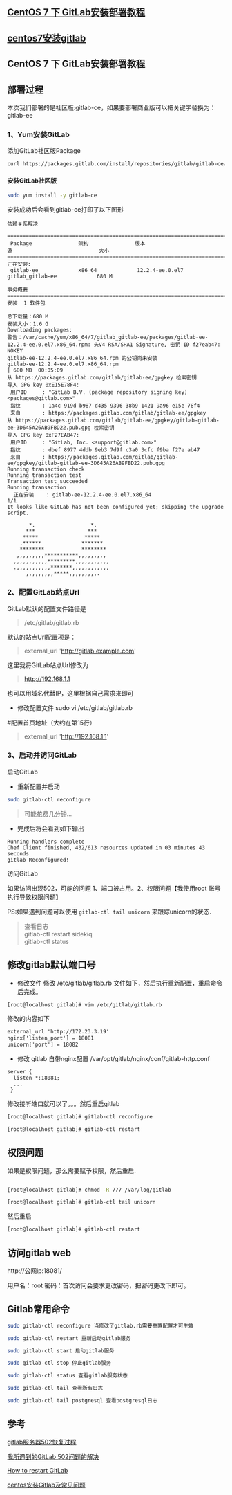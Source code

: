 ## [CentOS 7 下 GitLab安装部署教程](https://ken.io/note/centos7-gitlab-install-tutorial)

## [centos7安装gitlab](https://juejin.im/post/5c00b1546fb9a049be5d364d)

## CentOS 7 下 GitLab安装部署教程

## 部署过程
本次我们部署的是社区版:gitlab-ce，如果要部署商业版可以把关键字替换为：gitlab-ee

### 1、Yum安装GitLab
添加GitLab社区版Package
```bash
curl https://packages.gitlab.com/install/repositories/gitlab/gitlab-ce/script.rpm.sh | sudo bash
```

#### 安装GitLab社区版
```bash
sudo yum install -y gitlab-ce
```
安装成功后会看到gitlab-ce打印了以下图形

```
依赖关系解决

==========================================================================================================
 Package               架构               版本                         源                            大小
==========================================================================================================
正在安装:
 gitlab-ee             x86_64             12.2.4-ee.0.el7              gitlab_gitlab-ee             680 M

事务概要
==========================================================================================================
安装  1 软件包

总下载量：680 M
安装大小：1.6 G
Downloading packages:
警告：/var/cache/yum/x86_64/7/gitlab_gitlab-ee/packages/gitlab-ee-12.2.4-ee.0.el7.x86_64.rpm: 头V4 RSA/SHA1 Signature, 密钥 ID f27eab47: NOKEY
gitlab-ee-12.2.4-ee.0.el7.x86_64.rpm 的公钥尚未安装
gitlab-ee-12.2.4-ee.0.el7.x86_64.rpm                                               | 680 MB  00:05:09
从 https://packages.gitlab.com/gitlab/gitlab-ee/gpgkey 检索密钥
导入 GPG key 0xE15E78F4:
 用户ID     : "GitLab B.V. (package repository signing key) <packages@gitlab.com>"
 指纹       : 1a4c 919d b987 d435 9396 38b9 1421 9a96 e15e 78f4
 来自       : https://packages.gitlab.com/gitlab/gitlab-ee/gpgkey
从 https://packages.gitlab.com/gitlab/gitlab-ee/gpgkey/gitlab-gitlab-ee-3D645A26AB9FBD22.pub.gpg 检索密钥
导入 GPG key 0xF27EAB47:
 用户ID     : "GitLab, Inc. <support@gitlab.com>"
 指纹       : dbef 8977 4ddb 9eb3 7d9f c3a0 3cfc f9ba f27e ab47
 来自       : https://packages.gitlab.com/gitlab/gitlab-ee/gpgkey/gitlab-gitlab-ee-3D645A26AB9FBD22.pub.gpg
Running transaction check
Running transaction test
Transaction test succeeded
Running transaction
  正在安装    : gitlab-ee-12.2.4-ee.0.el7.x86_64                                                      1/1
It looks like GitLab has not been configured yet; skipping the upgrade script.

       *.                  *.
      ***                 ***
     *****               *****
    .******             *******
    ********            ********
   ,,,,,,,,,***********,,,,,,,,,
  ,,,,,,,,,,,*********,,,,,,,,,,,
  .,,,,,,,,,,,*******,,,,,,,,,,,,
      ,,,,,,,,,*****,,,,,,,,,.

```

### 2、配置GitLab站点Url
GitLab默认的配置文件路径是

> /etc/gitlab/gitlab.rb

默认的站点Url配置项是：
> external_url 'http://gitlab.example.com'

这里我将GitLab站点Url修改为
> http://192.168.1.1

也可以用域名代替IP，这里根据自己需求来即可

- 修改配置文件
sudo vi /etc/gitlab/gitlab.rb

#配置首页地址（大约在第15行）
> external_url 'http://192.168.1.1'

### 3、启动并访问GitLab

启动GitLab
- 重新配置并启动
```bash
sudo gitlab-ctl reconfigure
```
> 可能花费几分钟...

- 完成后将会看到如下输出
```
Running handlers complete
Chef Client finished, 432/613 resources updated in 03 minutes 43 seconds
gitlab Reconfigured!
```

访问GitLab

如果访问出现502，可能的问题 1、端口被占用。2、权限问题【我使用root 账号执行导致权限问题】 

PS:如果遇到问题可以使用 `gitlab-ctl tail unicorn`  来跟踪unicorn的状态.

> 查看日志   
>  gitlab-ctl restart sidekiq   
>  gitlab-ctl status

##  修改gitlab默认端口号

- 修改文件 修改 /etc/gitlab/gitlab.rb 文件如下，然后执行重新配置，重启命令后完成。
```bash
[root@localhost gitlab]# vim /etc/gitlab/gitlab.rb
```
修改的内容如下
```xml
external_url 'http://172.23.3.19'
nginx['listen_port'] = 18081
unicorn['port'] = 18082
```

- 修改 gitlab 自带nginx配置 /var/opt/gitlab/nginx/conf/gitlab-http.conf
```nginx
server {
  listen *:18081;
  ...
 }
```
修改接听端口就可以了。。。然后重启gitlab
```bash
[root@localhost gitlab]# gitlab-ctl reconfigure

[root@localhost gitlab]# gitlab-ctl restart
```

## 权限问题

如果是权限问题，那么需要赋予权限，然后重启.

```bash

[root@localhost gitlab]# chmod -R 777 /var/log/gitlab

[root@localhost gitlab]# gitlab-ctl tail unicorn
```
然后重启

```bash
[root@localhost gitlab]# gitlab-ctl restart
```


## 访问gitlab web

http://公网ip:18081/

用户名：root 密码：首次访问会要求更改密码，把密码更改下即可。


## Gitlab常用命令

```bash
sudo gitlab-ctl reconfigure 当修改了gitlab.rb需要重置配置才可生效

sudo gitlab-ctl restart 重新启动gitlab服务

sudo gitlab-ctl start 启动gitlab服务

sudo gitlab-ctl stop 停止gitlab服务

sudo gitlab-ctl status 查看gitlab服务状态

sudo gitlab-ctl tail 查看所有日志

sudo gitlab-ctl tail postgresql 查看postgresql日志
```
## 参考

[gitlab服务器502恢复过程](https://blog.51cto.com/chenhao6/2089727)

[我所遇到的GitLab 502问题的解决](https://blog.csdn.net/wangxicoding/article/details/43738137)

[How to restart GitLab](https://docs.gitlab.com/ee/administration/restart_gitlab.html)

[centos安装Gitlab及常见问题](https://www.xiejiahe.com/blog/detail/5c3752b211e9b8380aaaa4b1)






